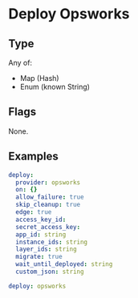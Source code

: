 # Deploy Opsworks



## Type

Any of:

* Map (Hash)
* Enum (known String)

## Flags

None.


## Examples

```yaml
deploy:
  provider: opsworks
  on: {}
  allow_failure: true
  skip_cleanup: true
  edge: true
  access_key_id: 
  secret_access_key: 
  app_id: string
  instance_ids: string
  layer_ids: string
  migrate: true
  wait_until_deployed: string
  custom_json: string
```

```yaml
deploy: opsworks

```
